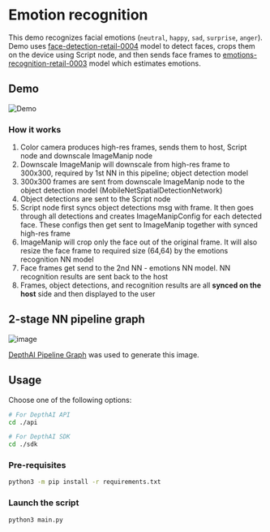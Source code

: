 # Emotion recognition

This demo recognizes facial emotions (`neutral`, `happy`, `sad`, `surprise`, `anger`). Demo uses [face-detection-retail-0004](https://docs.openvino.ai/2021.4/omz_models_model_face_detection_retail_0004.html) model to detect faces, crops them on the device using Script node, and then sends face frames to [emotions-recognition-retail-0003](https://docs.openvino.ai/2021.4/omz_models_model_emotions_recognition_retail_0003.html) model which estimates emotions.

## Demo

![Demo](https://user-images.githubusercontent.com/18037362/159129815-f41b2863-67c4-4e6c-a1b5-54a78cc6b8a8.png)

### How it works

1. Color camera produces high-res frames, sends them to host, Script node and downscale ImageManip node
2. Downscale ImageManip will downscale from high-res frame to 300x300, required by 1st NN in this pipeline; object detection model
3. 300x300 frames are sent from downscale ImageManip node to the object detection model (MobileNetSpatialDetectionNetwork)
4. Object detections are sent to the Script node
5. Script node first syncs object detections msg with frame. It then goes through all detections and creates ImageManipConfig for each detected face. These configs then get sent to ImageManip together with synced high-res frame
6. ImageManip will crop only the face out of the original frame. It will also resize the face frame to required size (64,64) by the emotions recognition NN model
7. Face frames get send to the 2nd NN - emotions NN model. NN recognition results are sent back to the host
8. Frames, object detections, and recognition results are all **synced on the host** side and then displayed to the user

## 2-stage NN pipeline graph

![image](https://user-images.githubusercontent.com/18037362/179375207-1ccf27a6-59bb-4a42-8cae-d8908c4ed51a.png)

[DepthAI Pipeline Graph](https://github.com/geaxgx/depthai_pipeline_graph#depthai-pipeline-graph-experimental) was used to generate this image.

## Usage

Choose one of the following options:
```bash
# For DepthAI API
cd ./api

# For DepthAI SDK
cd ./sdk
```

### Pre-requisites

```bash
python3 -m pip install -r requirements.txt
```

### Launch the script

```bash
python3 main.py
```